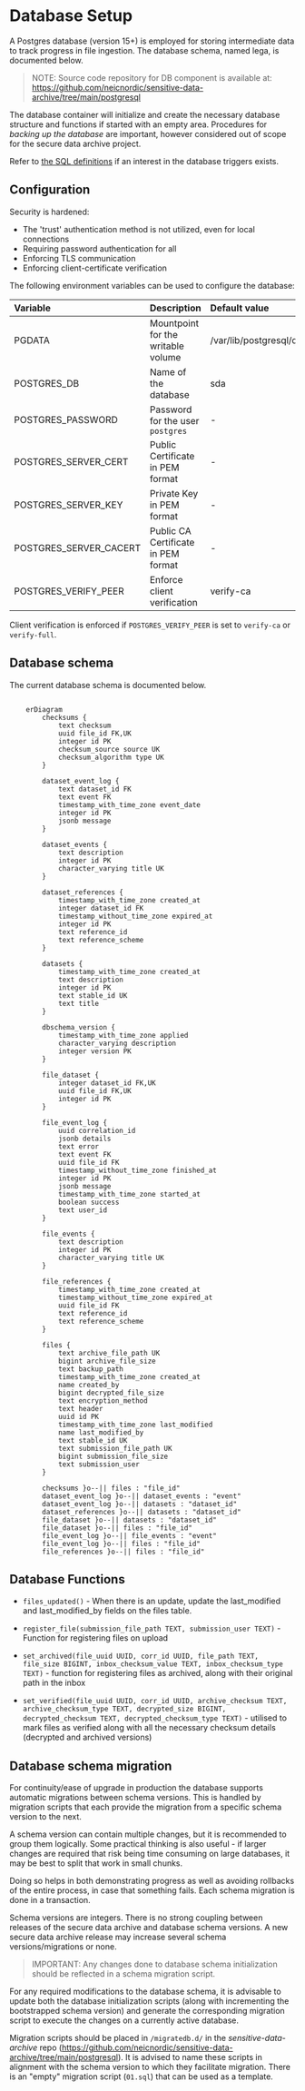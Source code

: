 Database Setup
==============

A Postgres database (version 15+) is employed for storing intermediate data to track progress in file ingestion. The database schema, named lega, is documented below.

> NOTE:
> Source code repository for DB component is available at:
> <https://github.com/neicnordic/sensitive-data-archive/tree/main/postgresql>

The database container will initialize and create the necessary database
structure and functions if started with an empty area. Procedures for *backing up the database* are important, however considered out of scope for
the secure data archive project.

Refer to [the SQL definitions](https://github.com/neicnordic/sensitive-data-archive/tree/main/postgresql/initdb.d)
if an interest in the database triggers exists.

Configuration
-------------

Security is hardened:

- The 'trust' authentication method is not utilized, even for local connections
- Requiring password authentication for all
- Enforcing TLS communication
- Enforcing client-certificate verification

The following environment variables can be used to configure the database:

| Variable               | Description                         | Default value            |
| :--------------------- | :---------------------------------- | :----------------------- |
| PGDATA                 | Mountpoint for the writable volume  | /var/lib/postgresql/data |
| POSTGRES_DB            | Name of the database                | sda                      |
| POSTGRES_PASSWORD      | Password for the user `postgres`    | -                        |
| POSTGRES_SERVER_CERT   | Public Certificate in PEM format    | -                        |
| POSTGRES_SERVER_KEY    | Private Key in PEM format           | -                        |
| POSTGRES_SERVER_CACERT | Public CA Certificate in PEM format | -                        |
| POSTGRES_VERIFY_PEER   | Enforce client verification         | verify-ca                |

Client verification is enforced if `POSTGRES_VERIFY_PEER` is set to `verify-ca` or `verify-full`.


Database schema
---------------

The current database schema is documented below.

```mermaid

    erDiagram
        checksums {
            text checksum 
            uuid file_id FK,UK 
            integer id PK 
            checksum_source source UK 
            checksum_algorithm type UK 
        }

        dataset_event_log {
            text dataset_id FK 
            text event FK 
            timestamp_with_time_zone event_date 
            integer id PK 
            jsonb message 
        }

        dataset_events {
            text description 
            integer id PK 
            character_varying title UK 
        }

        dataset_references {
            timestamp_with_time_zone created_at 
            integer dataset_id FK 
            timestamp_without_time_zone expired_at 
            integer id PK 
            text reference_id 
            text reference_scheme 
        }

        datasets {
            timestamp_with_time_zone created_at 
            text description 
            integer id PK 
            text stable_id UK 
            text title 
        }

        dbschema_version {
            timestamp_with_time_zone applied 
            character_varying description 
            integer version PK 
        }

        file_dataset {
            integer dataset_id FK,UK 
            uuid file_id FK,UK 
            integer id PK 
        }

        file_event_log {
            uuid correlation_id 
            jsonb details 
            text error 
            text event FK 
            uuid file_id FK 
            timestamp_without_time_zone finished_at 
            integer id PK 
            jsonb message 
            timestamp_with_time_zone started_at 
            boolean success 
            text user_id 
        }

        file_events {
            text description 
            integer id PK 
            character_varying title UK 
        }

        file_references {
            timestamp_with_time_zone created_at 
            timestamp_without_time_zone expired_at 
            uuid file_id FK 
            text reference_id 
            text reference_scheme 
        }

        files {
            text archive_file_path UK 
            bigint archive_file_size 
            text backup_path 
            timestamp_with_time_zone created_at 
            name created_by 
            bigint decrypted_file_size 
            text encryption_method 
            text header 
            uuid id PK 
            timestamp_with_time_zone last_modified 
            name last_modified_by 
            text stable_id UK 
            text submission_file_path UK 
            bigint submission_file_size 
            text submission_user 
        }

        checksums }o--|| files : "file_id"
        dataset_event_log }o--|| dataset_events : "event"
        dataset_event_log }o--|| datasets : "dataset_id"
        dataset_references }o--|| datasets : "dataset_id"
        file_dataset }o--|| datasets : "dataset_id"
        file_dataset }o--|| files : "file_id"
        file_event_log }o--|| file_events : "event"
        file_event_log }o--|| files : "file_id"
        file_references }o--|| files : "file_id"
```

Database Functions
------------------

- `files_updated()` -  When there is an update, update the last_modified and last_modified_by fields on the files table.

- `register_file(submission_file_path TEXT, submission_user TEXT)` - Function for registering files on upload

- `set_archived(file_uuid UUID, corr_id UUID, file_path TEXT, file_size BIGINT, inbox_checksum_value TEXT, inbox_checksum_type TEXT)` - function for registering files as archived, along with their original path in the inbox

- `set_verified(file_uuid UUID, corr_id UUID, archive_checksum TEXT, archive_checksum_type TEXT, decrypted_size BIGINT, decrypted_checksum TEXT, decrypted_checksum_type TEXT)` - utilised to mark files as verified along with all the necessary checksum details (decrypted and archived versions)


Database schema migration
-------------------------

For continuity/ease of upgrade in production the database supports
automatic migrations between schema versions. This is handled by
migration scripts that each provide the migration from a specific schema
version to the next.

A schema version can contain multiple changes, but it is recommended to
group them logically. Some practical thinking is also useful - if larger
changes are required that risk being time consuming on large databases,
it may be best to split that work in small chunks.

Doing so helps in both demonstrating progress as well as avoiding
rollbacks of the entire process, in case that
something fails. Each schema migration is done in a transaction.

Schema versions are integers. There is no strong coupling between
releases of the secure data archive and database schema versions. A new
secure data archive release may increase several schema
versions/migrations or none.

> IMPORTANT:
> Any changes done to database schema initialization should be reflected
> in a schema migration script.

For any required modifications to the database schema, it is advisable to update both the database initialization scripts (along with incrementing the bootstrapped schema version) and generate the corresponding migration script to execute the changes on a currently active database.

Migration scripts should be placed in `/migratedb.d/` in the *sensitive-data-archive* repo
(<https://github.com/neicnordic/sensitive-data-archive/tree/main/postgresql>). It is advised to name these scripts in alignment with the schema version to which they facilitate migration. There is
an "empty" migration script (`01.sql`) that can be used as a
template.
